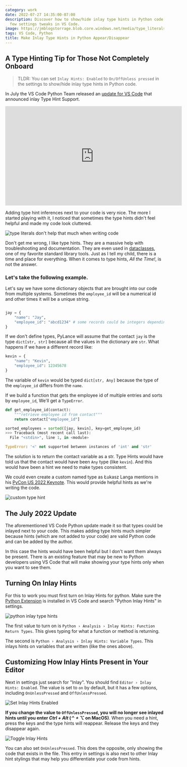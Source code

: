 ```yaml
---
category: work
date: 2022-07-27 14:35:00-07:00
description: Discover how to show/hide inlay type hints in Python code with just a
  few settings tweaks in VS Code.
image: https://jmblogstorrage.blob.core.windows.net/media/type_literals.png
tags: VS Code, Python
title: Make Inlay Type Hints in Python Appear/Disappear
---
```


## A Type Hinting Tip for Those Not Completely Onboard


> TLDR: You can set `Inlay Hints: Enabled` to `On/OffUnless pressed` in the settings to show/hide inlay type hints in Python code.

In July the VS Code Python Team released an [update for VS Code](https://devblogs.microsoft.com/python/python-in-visual-studio-code-july-2022-release/) that announced inlay Type Hint Support.

<iframe width="560" height="315" src="https://www.youtube.com/embed/hHBp0r4w86g" title="YouTube video player" frameborder="0" allow="accelerometer; autoplay; clipboard-write; encrypted-media; gyroscope; picture-in-picture" allowfullscreen></iframe>

Adding type hint inferences next to your code is very nice. The more I started playing with it, I noticed that sometimes the type hints didn't feel helpful and made my code look cluttered.

![type literals don't help that much when writing code](https://jmblogstorrage.blob.core.windows.net/media/type_literals.png)

Don't get me wrong, I like type hints. They are a massive help with troubleshooting and documentation. They are even used in [dataclasses](https://docs.python.org/3/library/dataclasses.html), one of my favorite standard library tools. Just as I tell my child, there is a time and place for everything. When it comes to type hints, _All the Time!_, is not the answer.

### Let's take the following example.

Let's say we have some dictionary objects that are brought into our code from multiple systems. Sometimes the `employee_id` will be a numerical id and other times it will be a unique string.

```python

jay = {
    "name": "Jay",
    "employee_id": "abcd1234" # some records could be integers depending on the schema
}
```

If we don't define types, PyLance will assume that the contact `jay` is the type `dict[str, str]` because all the values in the dictionary are `str`. What happens if we have a different record like:

```python
kevin = {
	"name": "Kevin",
	"employee_id": 12345678
}
```

The variable of `kevin` would be typed `dict[str, Any]` because the type of the `employee_id` differs from the `name`.

If we build a function that gets the employee id of multiple entries and sorts by `employee_id`, We'll get a `TypeError`.

```python
def get_employee_id(contact):
 	"""retrieve employee id from contact"""
	return contact["employee_id"]

sorted_employees = sorted([jay, kevin], key=get_employee_id)
>>> Traceback (most recent call last):
  File "<stdin>", line 1, in <module>

TypeError: '<' not supported between instances of 'int' and 'str'
```

The solution is to return the contact variable as a str.  Type Hints would have told us that the contact would have been `Any` type (like `kevin`). And this would have been a hint we need to make types consistent.

We could even create a custom named type as Łukasz Langa mentions in his [PyCon US 2022 Keynote](https://youtu.be/wbohVjhqg7c?t=753). This would provide helpful hints as we're writing the code.

![custom type hint](https://jmblogstorrage.blob.core.windows.net/media/custom_type_contact.png)

## The July 2022 Update
The aforementioned VS Code Python update made it so that types could be inlayed next to your code. This makes adding type hints much simpler because hints (which are not added to your code) are valid Python code and can be added by the author.

In this case the hints would have been helpful but I don't want them always be present. There is an existing feature that may be new to Python developers using VS Code that will make showing your type hints only when you want to see them.

## Turning On Inlay Hints

For this to work you must first turn on Inlay Hints for python. Make sure the [Python Extension](https://marketplace.visualstudio.com/items?itemName=ms-python.python) is installed in VS Code and search "Python Inlay Hints" in settings.

![python inlay type hints](https://jmblogstorrage.blob.core.windows.net/media/set_python_inlay_hints.gif)

The first value to turn on is `Python › Analysis › Inlay Hints: Function Return Types`. This gives typing for what a function or method is returning.

The second is `Python › Analysis › Inlay Hints: Variable Types`. This inlays hints on variables that are written (like the ones above).

## Customizing How Inlay Hints Present in Your Editor

Next in settings just search for "Inlay".  You should find `Editor › Inlay Hints: Enabled`.  The value is set to `on` by default, but it has a few options, including `OnUnlessPressed` and `OffUnlessPressed`.

![Set Inlay Hints Enabled](https://jmblogstorrage.blob.core.windows.net/media/set_inlay_hints.gif)

**If you change the value to `OffUnlessPressed`, you will no longer see inlayed hints until you enter _Ctrl + Alt_ (_⌃ + ⌥_ on MacOS)**. When you need a hint, press the keys and the type hints will reappear. Release the keys and they disappear again.

![Toggle Inlay Hints](https://jmblogstorrage.blob.core.windows.net/media/toggle_inlay_hints.gif)

You can also set `OnUnlessPressed`. This does the opposite, only showing the code that exists in the file. This entry in settings is also next to other Inlay hint stylings that may help you differentiate your code from hints.
